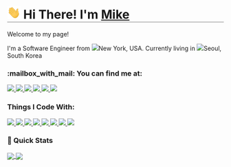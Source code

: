 ### <h1 style="border-bottom: 1px solid gray"><img src="https://raw.githubusercontent.com/ABSphreak/ABSphreak/master/gifs/Hi.gif" height="30px" style="max-width: 100%; display: inline-block;" data-target="animated-image.originalImage"> Hi There! I'm <a href="https://github.com/mike-mendez/" rel="nofollow">Mike</a></h1>

<p>Welcome to my page!</p>
<p>I'm a Software Engineer from <img src="https://user-images.githubusercontent.com/98223250/196309482-dfae9330-8062-412e-99c5-6087be9e8bc1.png" width="15">New York, USA. Currently living in <img src="https://user-images.githubusercontent.com/98223250/196309377-724dc77f-a596-4e7f-9ae8-b0e02c8ab215.png" width="15">Seoul, South Korea</p>

<h3>:mailbox_with_mail: You can find me at:</h3>

<a href="https://www.linkedin.com/in/mendez-mike/" rel="nofollow">
<img src="https://img.shields.io/badge/Mike_Mendez-0077B5?style=flat-square-for-the-badge&logo=linkedin&logoColor=white"/>
</a>
 
<a href="https://www.instagram.com/mike.mendez__/" rel="nofollow">
<img src="https://img.shields.io/badge/mike.mendez__-E4405F?style=flat-square-for-the-badge&logo=instagram&logoColor=white"/>
</a>
 
<a href="https://github.com/mike-mendez/" rel="nofollow">
<img src="https://img.shields.io/badge/GitHub-100000?style=flat-square-for-the-badge&logo=github&logoColor=white"/>
</a>
 
<a href="https://dev.to/mikemendez/" rel="nofollow">
<img src="https://img.shields.io/badge/@mikemendez-0A0A0A?style=flat-square-for-the-badge&logo=devdotto&logoColor=white"/>
</a>

<a href="https://discord.com/users/654143796375977995" rel="nofollow">
<img src="https://img.shields.io/badge/Discord-5865F2?style=flat-square-for-the-badge&logo=discord&logoColor=white"/>
</a>

<a href="mailto:mikemendez12328@gmail.com" rel="nofollow">
<img src="https://img.shields.io/badge/Gmail-D14836?style=flat-square-for-the-badge&logo=gmail&logoColor=white"/>
</a>

<h3>Things I Code With:</h3>

<a target="_blank" href="https://img.shields.io/badge/HTML5-E34F26?style=flat-square-for-the-badge&logo=html5&logoColor=white" rel="noopener noreferrer nofollow">
<img src="https://img.shields.io/badge/HTML5-E34F26?style=flat-square-for-the-badge&logo=html5&logoColor=white"/>
</a>

<a target="_blank" href="https://img.shields.io/badge/CSS3-1572B6?style=flat-square-for-the-badge&logo=css3&logoColor=white" rel="noopener noreferrer nofollow">
<img src="https://img.shields.io/badge/CSS3-1572B6?style=flat-square-for-the-badge&logo=css3&logoColor=white"/>
</a>

<a target="_blank" href="https://img.shields.io/badge/JavaScript-323330?style=flat-square-for-the-badge&logo=javascript&logoColor=white" rel="noopener noreferrer nofollow">
<img src="https://img.shields.io/badge/JavaScript-323330?style=flat-square-for-the-badge&logo=javascript&logoColor=F7DF1E"/>
</a>

<a target="_blank" href="https://img.shields.io/badge/PHP-777BB4?style=for-the-badge&logo=php&logoColor=white" rel="noopener noreferrer nofollow">
<img src="https://img.shields.io/badge/PHP-777BB4?style=flat-square-for-the-badge&logo=php&logoColor=white"/>
</a>

<a target="_blank" href="https://img.shields.io/badge/MySQL-005C84?style=for-the-badge&logo=mysql&logoColor=white" rel="noopener noreferrer nofollow">
<img src="https://img.shields.io/badge/MySQL-005C84?style=flat-square-for-the-badge&logo=mysql&logoColor=white"/>
</a>

<a target="_blank" href="https://img.shields.io/badge/Docker-2CA5E0?style=for-the-badge&logo=docker&logoColor=white" rel="noopener noreferrer nofollow">
<img src="https://img.shields.io/badge/Docker-2CA5E0?style=flat-square-for-the-badge&logo=docker&logoColor=white"/>
</a>

<a target="_blank" href="https://img.shields.io/badge/Git-E44C30?style=for-the-badge&logo=git&logoColor=white" rel="noopener noreferrer nofollow">
<img src="https://img.shields.io/badge/Git-E44C30?style=flat-square-for-the-badge&logo=git&logoColor=white"/>
</a>

<a target="_blank" href="https://img.shields.io/badge/Brave-FF1B2D?style=for-the-badge&logo=Brave&logoColor=white" rel="noopener noreferrer nofollow">
<img src="https://img.shields.io/badge/Brave-FF1B2D?style=flat-square-for-the-badge&logo=brave&logoColor=white"/>
</a>

<h3>🚀 Quick Stats</h3>

<a target="_blank" href="https://github-readme-stats.vercel.app/api?username=mike-mendez&show_icons=true&bg_color=310,355c7d,6c5b7b,c06c84&title_color=fff&text_color=fff&icon_color=fff">
<img align="center" src="https://github-readme-stats.vercel.app/api?username=mike-mendez&show_icons=true&bg_color=310,355c7d,6c5b7b,c06c84&title_color=fff&text_color=fff&icon_color=fff" width="420"/>
</a>
<a target="_blank" href="https://github-readme-stats.vercel.app/api/top-langs/?username=mike-mendez&show_icons=true&theme=nord&layout=compact">
<img align="center" src="https://github-readme-stats.vercel.app/api/top-langs/?username=mike-mendez&show_icons=true&bg_color=310,355c7d,6c5b7b,c06c84&title_color=fff&text_color=fff&icon_color=fff&layout=compact" width="350"/>
</a>

<!--
**mike-mendez/mike-mendez** is a ✨ _special_ ✨ repository because its `README.md` (this file) appears on your GitHub profile.

Here are some ideas to get you started:

- 🔭 I’m currently working on ...
- 🌱 I’m currently learning ...
- 👯 I’m looking to collaborate on ...
- 🤔 I’m looking for help with ...
- 💬 Ask me about ...
- 📫 How to reach me: ...
- 😄 Pronouns: ...
- ⚡ Fun fact: ...
-->
